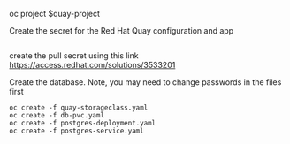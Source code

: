 oc project $quay-project

Create the secret for the Red Hat Quay configuration and app
```oc create -f quay-enterprise-config-secret.yaml
```

create the pull secret using this link https://access.redhat.com/solutions/3533201

Create the database. Note, you may need to change passwords in the files first

```
oc create -f quay-storageclass.yaml
oc create -f db-pvc.yaml
oc create -f postgres-deployment.yaml
oc create -f postgres-service.yaml
```